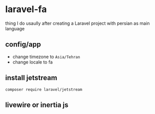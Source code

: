 # laravel-fa
thing I do usaully after creating a Laravel project with persian as main language 


## config/app
- change timezone to `Asia/Tehran`
- change locale to fa 

## install jetstream 
```
composer require laravel/jetstream
```

## livewire or inertia js 
